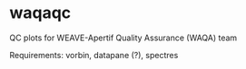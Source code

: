 # waqaqc
QC plots for WEAVE-Apertif Quality Assurance (WAQA) team

Requirements: vorbin, datapane (?), spectres
